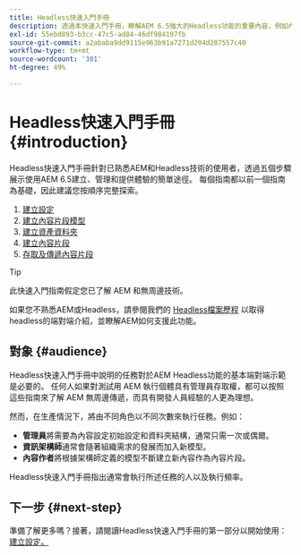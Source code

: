 ```yaml
---
title: Headless快速入門手冊
description: 透過本快速入門手冊，瞭解AEM 6.5強大的Headless功能的重要內容，例如內容模型、內容片段和GraphQL API。
exl-id: 55ebd893-b3cc-47c5-ad84-46df984197fb
source-git-commit: a2ababa9dd9115e963b91a7271d204d287557c40
workflow-type: tm+mt
source-wordcount: '301'
ht-degree: 49%

---
```


# Headless快速入門手冊 {#introduction}

Headless快速入門手冊針對已熟悉AEM和Headless技術的使用者，透過五個步驟展示使用AEM 6.5建立、管理和提供體驗的簡單途徑。 每個指南都以前一個指南為基礎，因此建議您按順序完整探索。

1. [建立設定](create-configuration.md)
1. [建立內容片段模型](create-content-model.md)
1. [建立資產資料夾](create-assets-folder.md)
1. [建立內容片段](create-content-fragment.md)
1. [存取及傳遞內容片段](create-api-request.md)

>[!TIP]
>
>此快速入門指南假定您已了解 AEM 和無周邊技術。
>
>如果您不熟悉AEM或Headless，請參閱我們的 [Headless檔案歷程](/help/journey-headless/home.md) 以取得headless的端對端介紹，並瞭解AEM如何支援此功能。

## 對象 {#audience}

Headless快速入門手冊中說明的任務對於AEM Headless功能的基本端對端示範是必要的。 任何人如果對測試用 AEM 執行個體具有管理員存取權，都可以按照這些指南來了解 AEM 無周邊傳遞，而具有開發人員經驗的人更為理想。

然而，在生產情況下，將由不同角色以不同次數來執行任務。例如：

* **管理員**&#x200B;將需要為內容設定初始設定和資料夾結構，通常只需一次或偶爾。
* **資訊架構師**&#x200B;通常會隨著組織需求的發展而加入新模型。
* **內容作者**&#x200B;將根據架構師定義的模型不斷建立新內容作為內容片段。

Headless快速入門手冊指出通常會執行所述任務的人以及執行頻率。

## 下一步 {#next-step}

準備了解更多嗎？接著，請閱讀Headless快速入門手冊的第一部分以開始使用： [建立設定。](create-configuration.md)
